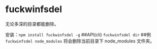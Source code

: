 # fuckwinfsdel
无论多深的目录都能删除。

安装：`npm install fuckwinfsdel -g`
##API(cli)
`fuckwinfsdel dir`
##例
`fuckwinfsdel node_modules` 将会删除当前目录下 node_modules 文件夹。
